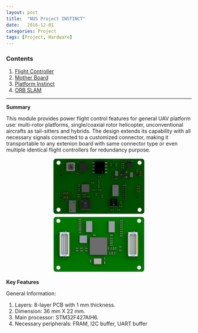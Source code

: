 ```yaml
---
layout: post
title:  "NUS Project INSTINCT"
date:   2016-12-01
categories: Project
tags: [Project, Hardware]
---
```


### Contents

1. [Flight Controller](#flightController)
2. [Mother Board](#motherboard)
3. [Platform Instinct](#platformInstinct)
4. [ORB SLAM](#orbSlam)

___

<a name = "flightController"></a>

**Summary**

This module provides power flight control features for general UAV platform use: multi-rotor platforms, single/coaxial rotor helicopter, unconventional aircrafts as tail-sitters and hybrids. The design extends its capability with all necessary signals connected to a customized connector, making it transportable to any extenion board with same connector type or even multiple identical flight controllers for redundancy purpose.

<center>
<img src="/public/figures/project/instinct_fc_1.JPG" style="width:50%">
<img src="/public/figures/project/instinct_fc_2.JPG" style="width:50%">
</center>

**Key Features**

General Information:

1. Layers: 8-layer PCB with 1 mm thickness. 
2. Dimension: 36 mm X 22 mm.
3. Main processor: STM32F427AIH6.
4. Necessary peripherals: FRAM, I2C buffer, UART buffer
